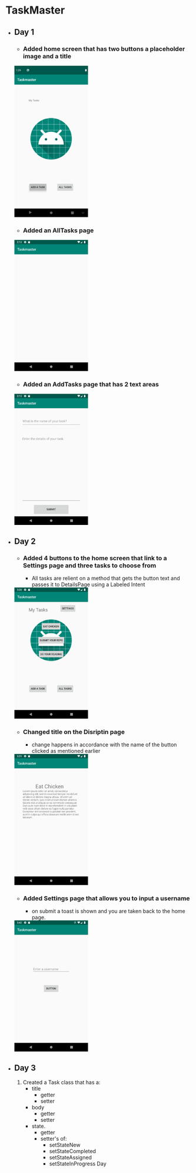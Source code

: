 # TaskMaster
*  ## Day 1
    * ### Added home screen that has two buttons a placeholder image and a title

    <img src="./screenshots/homeDay1.png" width="200px">

    * ### Added an AllTasks page
    
    <img src="./screenshots/allTasksDay1.png" width="200px">

    * ### Added an AddTasks page that has 2 text areas

    <img src="./screenshots/addTaskDay1.png" width="200px">


* ## Day 2
    * ### Added 4 buttons to the home screen that link to a Settings page and three tasks to choose from
        * All tasks are relient on a method that gets the button text and passes it to DetailsPage using a Labeled Intent

    <img src="./screenshots/homeDay2.png" width="200px">

    * ### Changed title on the Disriptin page
        * change happens in accordance with the name of the button clicked as mentioned earlier

    <img src="./screenshots/detailsPageDay2.png" width="200px">

    * ### Added Settings page that allows you to input a username
        * on submit a toast is shown and you are taken back to the home page.

    <img src="./screenshots/settingsDay2.png" width="200px">
* ## Day 3
    1. Created a Task class that has a:
        * title
            * getter
            * setter
        * body
            * getter
            * setter
        * state.
            * getter
            * setter's of:
                * setStateNew
                * setStateCompleted
                * setStateAssigned
                * setStateInProgress
Day 



